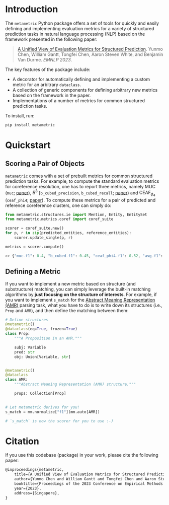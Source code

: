 # Introduction

The `metametric` Python package offers a set of tools for quickly and easily defining and implementing evaluation
metrics for a variety of structured prediction tasks in natural language processing (NLP) based on the framework
presented in the following paper:

> [A Unified View of Evaluation Metrics for Structured Prediction](https://arxiv.org/abs/2310.13793). Yunmo Chen,
> William Gantt, Tongfei Chen, Aaron Steven White, and Benjamin Van Durme. *EMNLP 2023*.

The key features of the package include:

- A decorator for automatically defining and implementing a custom metric for an arbitrary `dataclass`.
- A collection of generic components for defining arbitrary new metrics based on the framework in the paper.
- Implementations of a number of metrics for common structured prediction tasks.

To install, run:

```bash
pip install metametric
```

# Quickstart

## Scoring a Pair of Objects

`metametric` comes with a set of prebuilt metrics for common structured prediction tasks. For example, to compute the
standard evaluation metrics for coreference resolution, one has to report three metrics, namely
$\text{MUC}$ (`muc`; [paper](https://aclanthology.org/M95-1005/)),
$B^3$ [`b_cubed_precision`, `b_cubed_recall`; [paper](https://citeseerx.ist.psu.edu/document?repid=rep1&type=pdf&doi=ccdacc60d9d68dfc1f94e7c68bd56646c000e4ab))
and $\text{CEAF}_{\phi_4}$ (`ceaf_phi4`; [paper](https://aclanthology.org/H05-1004/)). To compute these metrics for a
pair of predicted and reference coreference clusters, one can simply do:

<div class="code-typing">

```python
from metametric.structures.ie import Mention, Entity, EntitySet
from metametric.metrics.coref import coref_suite

scorer = coref_suite.new()
for p, r in zip(predicted_entities, reference_entities):
    scorer.update_single(p, r)

metrics = scorer.compute()

>> {"muc-f1": 0.4, "b_cubed-f1": 0.45, "ceaf_phi4-f1": 0.52, "avg-f1": 0.46, ...}

```

</div>

## Defining a Metric

If you want to implement a new metric based on structure (and substructure) matching, you can simply leverage the
built-in matching algorithms by **just focusing on the structure of interests**. For example, if you want to implement
`s_match` for the [Abstract Meaning Representation (AMR)](https://aclanthology.org/W13-2322/) parsing task, what you have to do is to write down its structures (i.e., `Prop` and `AMR`), and then define the matching between them:

<div class="code-typing">

```python
# Define structures
@metametric()
@dataclass(eq=True, frozen=True)
class Prop:
    """A Proposition in an AMR."""

    subj: Variable
    pred: str
    obj: Union[Variable, str]


@metametric()
@dataclass
class AMR:
    """Abstract Meaning Representation (AMR) structure."""

    props: Collection[Prop]
    

# Let metametric derives for you!
s_match = mm.normalize["f1"](mm.auto[AMR])

# `s_match` is now the scorer for you to use :-)

```

</div>

# Citation

If you use this codebase (package) in your work, please cite the following paper:

```tex
@inproceedings{metametric,
    title={A Unified View of Evaluation Metrics for Structured Prediction},
    author={Yunmo Chen and William Gantt and Tongfei Chen and Aaron Steven White and Benjamin {Van Durme}},
    booktitle={Proceedings of the 2023 Conference on Empirical Methods in Natural Language Processing},
    year={2023},
    address={Singapore},
}
```
